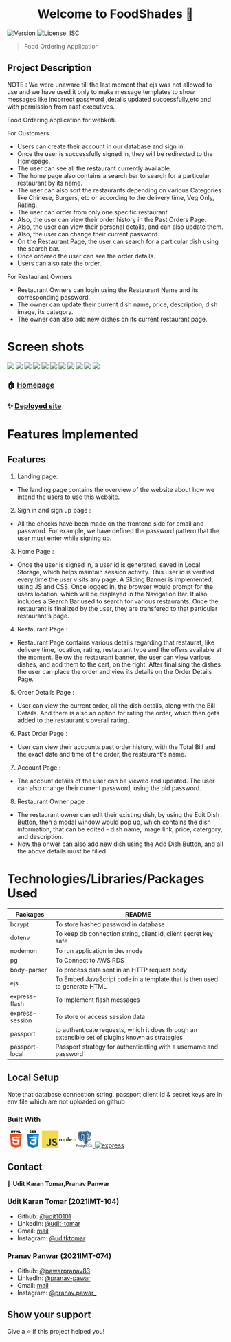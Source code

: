 <h1 align="center">Welcome to FoodShades 🍻</h1>
<p>
  <img alt="Version" src="https://img.shields.io/badge/version-1.0.0-blue.svg?cacheSeconds=2592000" />
  <a href="#" target="_blank">
    <img alt="License: ISC" src="https://img.shields.io/badge/License-ISC-yellow.svg" />
  </a>
</p>

> Food Ordering Application

## Project Description
NOTE : We were unaware till the last moment that ejs was not allowed to use and we have used it only to make message templates to show messages like incorrect password
,details updated successfully,etc and with permission from aasf executives.

Food Ordering application for webkriti.

For Customers

- Users can create their account in our database and sign in.
- Once the user is successfully signed in, they will be redirected to the Homepage.
- The user can see all the restaurant currently available.
- The home page also contains a search bar to search for a particular restaurant by its name.
- The user can also sort the restaurants depending on various Categories like Chinese, Burgers, etc or according to the delivery time, Veg Only, Rating.
- The user can order from only one specific restaurant.
- Also, the user can view their order history in the Past Orders Page.
- Also, the user can view their personal details, and can also update them.
- Also, the user can change their current password.
- On the Restaurant Page, the user can search for a particular dish using the search bar.
- Once ordered the user can see the order details.
- Users can also rate the order.

For Restaurant Owners

- Restaurant Owners can login using the Restaurant Name and its corresponding password.
- The owner can update their current dish name, price, description, dish image, its category.
- The owner can also add new dishes on its current restaurant page.

# Screen shots

<img src="assets/images/landing_page1.jpeg"></img>
<img src="assets/images/landing_page2.jpeg"></img>
<img src="assets/images/signin1.jpeg"></img>
<img src="assets/images/signin2.jpeg"></img>
<img src="assets/images/feed.jpeg"></img>
<img src="assets/images/create_a_post.jpeg"></img>
<img src="assets/images/feedback.jpeg"></img>
<img src="assets/images/view_profile.jpeg"></img>
<img src="assets/images/edit_delete_post.jpeg"></img>
<img src="assets/images/edit_profile.jpeg"></img>
<img src="assets/images/startup.jpeg"></img>

### 🏠 [Homepage](/public)

### ✨ [Deployed site](https://foodshades.herokuapp.com/)

# Features Implemented

## Features

1. Landing page:

- The landing page contains the overview of the website about how we intend the users to use this website.

2. Sign in and sign up page :

- All the checks have been made on the frontend side for email and password. For example, we have defined the password pattern that the user must enter while signing up.

3. Home Page :

- Once the user is signed in, a user id is generated, saved in Local Storage, which helps maintain session activity. This user id is verified every time the user visits any page.
  A Sliding Banner is implemented, using JS and CSS.
  Once logged in, the browser would prompt for the users location, which will be displayed in the Navigation Bar.
  It also includes a Search Bar used to search for various restaurants.
  Once the restaurant is finalized by the user, they are transfered to that particular restaurant's page.

4. Restaurant Page :

- Restaurant Page contains various details regarding that restaurat, like delivery time, location, rating, restaurant type and the offers available at the moment. Below the restaurant banner, the user can view various dishes, and add them to the cart, on the right. After finalising the dishes the user can place the order and view its details on the Order Details Page.

5. Order Details Page :

- User can view the current order, all the dish details, along with the Bill Details. And there is also an option for rating the order, which then gets added to the restaurant's overall rating.

6. Past Order Page :

- User can view their accounts past order history, with the Total Bill and the exact date and time of the order, the restaurant's name.

7. Account Page :

- The account details of the user can be viewed and updated. The user can also change their current password, using the old password.

8. Restaurant Owner page :

- The restaurant owner can edit their existing dish, by using the Edit Dish Button, then a modal window would pop up, which contains the dish information, that can be edited - dish name, image link, price, catergory, and description.
- Now the onwer can also add new dish using the Add Dish Button, and all the above details must be filled.

# Technologies/Libraries/Packages Used

| Packages                | README                                                                                               |
| ----------------------- | ---------------------------------------------------------------------------------------------------- |
| bcrypt                  | To store hashed password in database                                                                 |
| dotenv                  | To keep db connection string, client id, client secret key safe                                      |
| nodemon                 | To run application in dev mode                                                                       |
| pg                      | To Connect to AWS RDS                                                                                |
| body-parser             | To process data sent in an HTTP request body                                                         |
| ejs                     | To Embed JavaScript code in a template that is then used to generate HTML                            |
| express-flash           | To Implement flash messages                                                                          |
| express-session         | To store or access session data                                                                      |
| passport                | to authenticate requests, which it does through an extensible set of plugins known as strategies     |
| passport-local          | Passport strategy for authenticating with a username and password                                    |




## Local Setup

Note that database connection string, passport client id & secret keys are in env file which are not uploaded on github

### Built With

<img src="https://raw.githubusercontent.com/devicons/devicon/master/icons/html5/html5-original-wordmark.svg" alt="html5" width="40" height="40" style="max-width:100%;"><img src="https://raw.githubusercontent.com/devicons/devicon/master/icons/css3/css3-original-wordmark.svg" alt="css3" width="40" height="40" style="max-width:100%;"><img src="https://raw.githubusercontent.com/devicons/devicon/master/icons/javascript/javascript-original.svg" alt="javascript" width="40" height="40" style="max-width:100%;"><img src="https://raw.githubusercontent.com/devicons/devicon/master/icons/nodejs/nodejs-original-wordmark.svg" alt="nodejs" width="40" height="40" style="max-width:100%;"><img src="https://raw.githubusercontent.com/devicons/devicon/master/icons/postgresql/postgresql-original-wordmark.svg" alt="postgresql" width="40" height="40" style="max-width:100%;"><a href="https://expressjs.com" target="_blank"> <img src="https://www.vectorlogo.zone/logos/expressjs/expressjs-ar21.svg" alt="express" height="40"/> </a>

## Contact

👤 **Udit Karan Tomar,Pranav Panwar**

### Udit Karan Tomar (2021IMT-104)

- Github: [@udit10101](https://github.com/udit10101)
- LinkedIn: [@udit-tomar](https://www.linkedin.com/in/udit-tomar-a07323235/)
- Gmail: [mail](mailto:bandarysohan24@gmail.com)
- Instagram: [@uditktomar](https://www.instagram.com/uditktomar/)

### Pranav Panwar (2021IMT-074)

- Github: [@pawarpranav83](https://github.com/pawarpranav83)
- LinkedIn: [@pranav-pawar](https://www.linkedin.com/in/pranav-pawar-b54954242/)
- Gmail: [mail](mailto:pawar.pranav83@gmail.com)
- Instagram: [@pranav.pawar_](https://www.instagram.com/pranav.pawar_/)

## Show your support

Give a ⭐️ if this project helped you!
